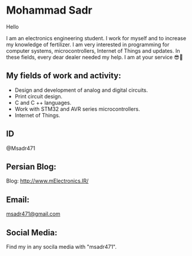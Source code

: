 # Mohammad Sadr
Hello

I am an electronics engineering student.
I work for myself and to increase my knowledge of fertilizer. I am very interested in programming for computer systems, microcontrollers, Internet of Things and updates.
In these fields, every dear dealer needed my help. I am at your service 😎💙


My fields of work and activity:
----
- Design and development of analog and digital circuits.
- Print circuit design.
- C and C ++ languages.
- Work with STM32 and AVR series microcontrollers.
- Internet of Things.

ID
----
@Msadr471


Persian Blog:
----
Blog: http://www.mElectronics.IR/


Email:
-----
msadr471@gmail.com


Social Media:
----
Find my in any socila media with "msadr471".